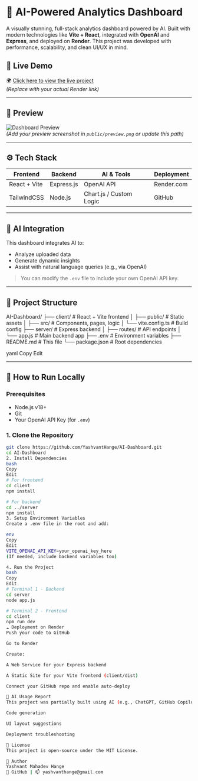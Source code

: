 # 🧠 AI-Powered Analytics Dashboard

A visually stunning, full-stack analytics dashboard powered by AI. Built with modern technologies like **Vite + React**, integrated with **OpenAI** and **Express**, and deployed on **Render**. This project was developed with performance, scalability, and clean UI/UX in mind.

## 🚀 Live Demo
🌍 [Click here to view the live project](https://your-render-app.onrender.com)  
*(Replace with your actual Render link)*

---

## 📸 Preview

![Dashboard Preview](public/preview.png)  
*(Add your preview screenshot in `public/preview.png` or update this path)*

---

## ⚙️ Tech Stack

| Frontend  | Backend   | AI & Tools     | Deployment  |
|-----------|-----------|----------------|-------------|
| React + Vite | Express.js | OpenAI API | Render.com |
| TailwindCSS | Node.js | Chart.js / Custom Logic | GitHub |

---

## 🧠 AI Integration

This dashboard integrates AI to:

- Analyze uploaded data
- Generate dynamic insights
- Assist with natural language queries (e.g., via OpenAI)

> You can modify the `.env` file to include your own OpenAI API key.

---

## 📁 Project Structure

AI-Dashboard/
├── client/ # React + Vite frontend
│ ├── public/ # Static assets
│ ├── src/ # Components, pages, logic
│ └── vite.config.ts # Build config
├── server/ # Express backend
│ ├── routes/ # API endpoints
│ └── app.js # Main backend app
├── .env # Environment variables
├── README.md # This file
└── package.json # Root dependencies

yaml
Copy
Edit

---

## 🔧 How to Run Locally

### Prerequisites
- Node.js v18+
- Git
- Your OpenAI API Key (for `.env`)

### 1. Clone the Repository

```bash
git clone https://github.com/YashvantHange/AI-Dashboard.git
cd AI-Dashboard
2. Install Dependencies
bash
Copy
Edit
# For frontend
cd client
npm install

# For backend
cd ../server
npm install
3. Setup Environment Variables
Create a .env file in the root and add:

env
Copy
Edit
VITE_OPENAI_API_KEY=your_openai_key_here
(If needed, include backend variables too)

4. Run the Project
bash
Copy
Edit
# Terminal 1 - Backend
cd server
node app.js

# Terminal 2 - Frontend
cd client
npm run dev
☁️ Deployment on Render
Push your code to GitHub

Go to Render

Create:

A Web Service for your Express backend

A Static Site for your Vite frontend (client/dist)

Connect your GitHub repo and enable auto-deploy

🧠 AI Usage Report
This project was partially built using AI (e.g., ChatGPT, GitHub Copilot) to accelerate:

Code generation

UI layout suggestions

Deployment troubleshooting

📜 License
This project is open-source under the MIT License.

🙌 Author
Yashvant Mahadev Hange
🔗 GitHub | 📫 yashvanthange@gmail.com

